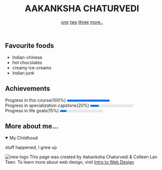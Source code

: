 <!DOCTYPE html>
<html lang="en">


<head>
   <meta charset="UTF-8">
   <title>Aakanksha Chaturvedi</title>
<head>



<header>
   <h1>AAKANKSHA CHATURVEDI</h1>
     <nav>
       <a href="one.html">one</a>
       <a href="two.html">two</a>
       <a href="three.html">three</a>
       <a href="more.html">more..</a>
     </nav>
</header>



<section>
   <h2>Favourite foods</h2>
     <ul>
        <li>Indian-chinese</li>
        <li>hot chocolates</li>
        <li>creamy ice-creams</li>
        <li>Indian junk</li>
     </ul>
</section>




<section>
   <h2>Achievements</h2>
     <p>
        Progress in this course(100%) <progress value="100"></progress>
          <br>
        Progress in specialization capstone(20%) <progress value="20" max="100"></progress>
          <br>
        Progress in life goals(15%) <progress value="15" max="100"></progress>
     </p>
</section>


<section>
   <h2>More about me...</h2>
   <details open>
     <summary>My Childhood</summary>
     <p>stuff happened, I grew up</p>
   </details>
</section>


<footer>
  <p>
     <img src="http://www.intro-webdesign.com/images/newlogo.png" alt="new logo">
     This page was created by Aakanksha Chaturvedi &amp Colleen Lan Teen. To learn more about web design, visit 
      <a href=" http://intro-webdesign.com">Intro to Web Design</a>
  </p>
</footer>



</html>
